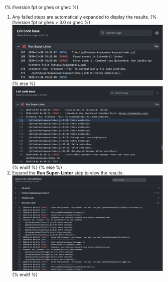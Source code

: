 {% ifversion fpt or ghes or ghec %}
1. Any failed steps are automatically expanded to display the results.
   {% ifversion fpt or ghes > 3.0 or ghec %}
   ![Super linter workflow results](/assets/images/help/repository/super-linter-workflow-results-updated-2.png){% else %}
   ![Super linter workflow results](/assets/images/help/repository/super-linter-workflow-results-updated.png){% endif %}
{% else %}
1. Expand the **Run Super-Linter** step to view the results.
   ![Super linter workflow results](/assets/images/help/repository/super-linter-workflow-results.png)
{% endif %}

